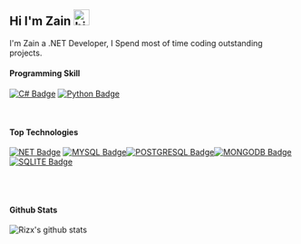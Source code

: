 ## Hi I'm Zain <img src="https://user-images.githubusercontent.com/1303154/88677602-1635ba80-d120-11ea-84d8-d263ba5fc3c0.gif" width="28px" alt="hi">

I'm Zain a .NET Developer, I Spend most of time coding outstanding projects.
<br />

#### Programming Skill

[![C# Badge](https://img.shields.io/badge/C%23-239120?style=for-the-badge&logo=c-sharp&logoColor=white)](#) [![Python Badge](https://img.shields.io/badge/Python-3776AB?style=for-the-badge&logo=python&logoColor=white)](#)

<br />

#### Top Technologies

[![NET Badge](https://img.shields.io/badge/.NET-5C2D91?style=for-the-badge&logo=.net&logoColor=white)](#) [![MYSQL Badge](https://img.shields.io/badge/MySQL-00000F?style=for-the-badge&logo=mysql&logoColor=white)](#)[![POSTGRESQL Badge](https://img.shields.io/badge/PostgreSQL-316192?style=for-the-badge&logo=postgresql&logoColor=white)](#)[![MONGODB Badge](https://img.shields.io/badge/MongoDB-4EA94B?style=for-the-badge&logo=mongodb&logoColor=white)](#)[![SQLITE Badge](https://img.shields.io/badge/SQLite-07405E?style=for-the-badge&logo=sqlite&logoColor=whiteo)](#)

<br />
<br />

#### Github Stats

![Rizx's github stats](https://github-readme-stats.vercel.app/api?username=Rizx&count_private=true&theme=tokyonight&hide=contribs,prs)
